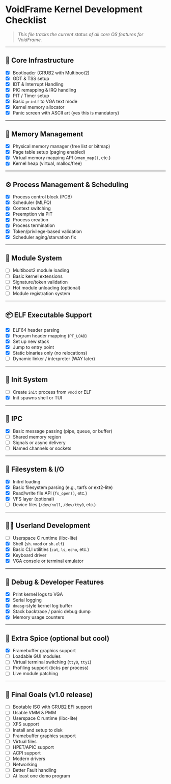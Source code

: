 # VoidFrame Kernel Development Checklist

> *This file tracks the current status of all core OS features for VoidFrame.*

---

## 🧱 Core Infrastructure

- [x] Bootloader (GRUB2 with Multiboot2)
- [x] GDT & TSS setup
- [x] IDT & Interrupt Handling
- [x] PIC remapping & IRQ handling
- [x] PIT / Timer setup
- [x] Basic `printf` to VGA text mode
- [x] Kernel memory allocator
- [x] Panic screen with ASCII art (yes this is mandatory)

---

## 🧠 Memory Management

- [x] Physical memory manager (free list or bitmap)
- [x] Page table setup (paging enabled)
- [x] Virtual memory mapping API (`vmem_map()`, etc.)
- [x] Kernel heap (virtual, malloc/free)

---

## ⚙️ Process Management & Scheduling

- [x] Process control block (PCB)
- [x] Scheduler (MLFQ)
- [x] Context switching
- [x] Preemption via PIT
- [x] Process creation
- [x] Process termination 
- [x] Token/privilege-based validation
- [x] Scheduler aging/starvation fix
---

## 🧩 Module System

- [ ] Multiboot2 module loading
- [ ] Basic kernel extensions
- [ ] Signature/token validation
- [ ] Hot module unloading (optional)
- [ ] Module registration system

---

## 📦 ELF Executable Support

- [x] ELF64 header parsing
- [x] Program header mapping (`PT_LOAD`)
- [x] Set up new stack
- [x] Jump to entry point
- [x] Static binaries only (no relocations)
- [ ] Dynamic linker / interpreter (WAY later)

---

## 🧠 Init System

- [ ] Create `init` process from `vmod` or ELF
- [x] Init spawns shell or TUI

---

## 💬 IPC 

- [x] Basic message passing (pipe, queue, or buffer)
- [ ] Shared memory region
- [ ] Signals or async delivery
- [ ] Named channels or sockets

---

## 📁 Filesystem & I/O

- [x] Initrd loading
- [x] Basic filesystem parsing (e.g., tarfs or ext2-lite)
- [x] Read/write file API (`fs_open()`, etc.)
- [x] VFS layer (optional)
- [ ] Device files (`/dev/null`, `/dev/tty0`, etc.)

---

## 🧑‍💻 Userland Development

- [ ] Userspace C runtime (libc-lite)
- [x] Shell (`sh.vmod` or `sh.elf`)
- [x] Basic CLI utilities (`cat`, `ls`, `echo`, etc.)
- [x] Keyboard driver
- [x] VGA console or terminal emulator

---

## 🔧 Debug & Developer Features

- [x] Print kernel logs to VGA
- [x] Serial logging
- [x] `dmesg`-style kernel log buffer
- [x] Stack backtrace / panic debug dump
- [x] Memory usage counters

---

## 🌈 Extra Spice (optional but cool)

- [x] Framebuffer graphics support
- [ ] Loadable GUI modules
- [ ] Virtual terminal switching (`tty0`, `tty1`)
- [ ] Profiling support (ticks per process)
- [ ] Live module patching

---

## 🏁 Final Goals (v1.0 release)

- [ ] Bootable ISO with GRUB2 EFI support
- [ ] Usable VMM & PMM
- [ ] Userspace C runtime (libc-lite)
- [ ] XFS support
- [ ] Install and setup to disk
- [ ] Framebuffer graphics support
- [ ] Virtual files
- [ ] HPET/APIC support
- [ ] ACPI support
- [ ] Modern drivers
- [ ] Networking
- [ ] Better Fault handling
- [ ] At least one demo program
